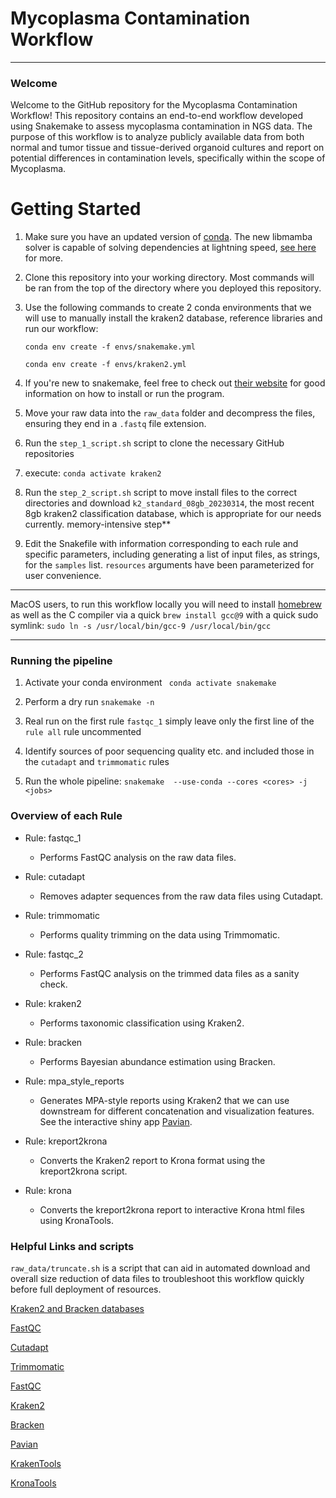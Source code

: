 
# Mycoplasma Contamination Workflow

***

### Welcome


Welcome to the GitHub repository for the Mycoplasma Contamination Workflow! This repository contains an end-to-end workflow developed using Snakemake to assess mycoplasma contamination in NGS data. The purpose of this workflow is to analyze publicly available data from both normal and tumor tissue and tissue-derived organoid cultures and report on potential differences in contamination levels, specifically within the scope of Mycoplasma.



# Getting Started 

1. Make sure you have an updated version of [conda](https://docs.conda.io/en/latest/). The new libmamba solver is capable of solving dependencies at lightning speed, [see here](https://www.anaconda.com/blog/a-faster-conda-for-a-growing-community) for more.
2. Clone this repository into your working directory. Most commands will be ran from the top of the directory where you deployed this repository. 
3. Use the following commands to create 2 conda environments that we will use to manually install the kraken2 database, reference libraries and run our workflow: 

    ``` conda env create -f envs/snakemake.yml ```

    ```conda env create -f envs/kraken2.yml```

4. If you're new to snakemake, feel free to check out [their website](https://snakemake.readthedocs.io/en/stable/) for good information on how to install or run the program. 
6. Move your raw data into the `raw_data` folder and decompress the files, ensuring they end in a ```.fastq``` file extension. 
7. Run the `step_1_script.sh` script to clone the necessary GitHub repositories  
8. execute: ```conda activate kraken2```
9. Run the `step_2_script.sh` script to move install files to the correct directories and download ```k2_standard_08gb_20230314```, the most recent 8gb kraken2 classification database, which is appropriate for our needs currently. memory-intensive step** 
10. Edit the Snakefile with information corresponding to each rule and specific parameters, including generating a list of input files, as strings, for the ```samples``` list. ```resources``` arguments have been parameterized for user convenience.

***

MacOS users, to run this workflow locally you will need to install [homebrew](https://brew.sh) as well as the C compiler via a quick ```brew install gcc@9``` with a quick sudo symlink:
```sudo ln -s /usr/local/bin/gcc-9 /usr/local/bin/gcc```

***

### Running the pipeline

1. Activate your conda environment
``` conda activate snakemake```

2. Perform a dry run 
```snakemake -n``` 

3. Real run on the first rule ```fastqc_1```
simply leave only the first line of the ```rule all``` rule uncommented

4. Identify sources of poor sequencing quality etc. and included those in the ```cutadapt``` and ```trimmomatic``` rules 

5. Run the whole pipeline:
```snakemake  --use-conda --cores <cores> -j <jobs> ```

### Overview of each Rule 

- Rule: fastqc_1
  - Performs FastQC analysis on the raw data files.

- Rule: cutadapt
  - Removes adapter sequences from the raw data files using Cutadapt.

- Rule: trimmomatic
  - Performs quality trimming on the data using Trimmomatic.

- Rule: fastqc_2
  - Performs FastQC analysis on the trimmed data files as a sanity check.

- Rule: kraken2
  - Performs taxonomic classification using Kraken2.

- Rule: bracken
  - Performs Bayesian abundance estimation using Bracken.

- Rule: mpa_style_reports
  - Generates MPA-style reports using Kraken2 that we can use downstream for different concatenation and visualization features. See the interactive shiny app [Pavian](https://github.com/fbreitwieser/pavian).

- Rule: kreport2krona
  - Converts the Kraken2 report to Krona format using the kreport2krona script.
  
- Rule: krona
  - Converts the kreport2krona report to interactive Krona html files using KronaTools.


### Helpful Links and scripts 

```raw_data/truncate.sh``` is a script that can aid in automated download and overall size reduction of data files to troubleshoot this workflow quickly before full deployment of resources.

[Kraken2 and Bracken databases](https://benlangmead.github.io/aws-indexes/k2)

[FastQC](https://github.com/s-andrews/FastQC)

[Cutadapt](https://github.com/marcelm/cutadapt)

[Trimmomatic](https://github.com/usadellab/Trimmomatic)

[FastQC](https://github.com/s-andrews/FastQC)

[Kraken2](https://github.com/DerrickWood/kraken2)

[Bracken](https://github.com/jenniferlu717/Bracken)

[Pavian](https://github.com/fbreitwieser/pavian)

[KrakenTools](https://github.com/jenniferlu717/KrakenTools)

[KronaTools](https://github.com/marbl/Krona)


